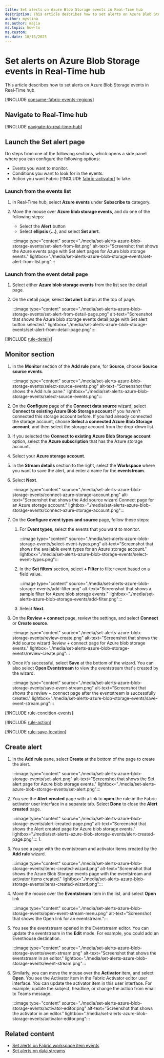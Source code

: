 ```yaml
---
title: Set alerts on Azure Blob Storage events in Real-Time hub
description: This article describes how to set alerts on Azure Blob Storage events in Real-Time hub.
author: mystina
ms.author: majia
ms.topic: how-to
ms.custom:
ms.date: 10/13/2025
---
```


# Set alerts on Azure Blob Storage events in Real-Time hub

This article describes how to set alerts on Azure Blob Storage events in Real-Time hub.

[!INCLUDE [consume-fabric-events-regions](./includes/consume-fabric-events-regions.md)]

## Navigate to Real-Time hub

[!INCLUDE [navigate-to-real-time-hub](./includes/navigate-to-real-time-hub.md)]

## Launch the Set alert page

Do steps from one of the following sections, which opens a side panel where you can configure the following options:

- Events you want to monitor.
- Conditions you want to look for in the events.
- Action you want Fabric [!INCLUDE [fabric-activator](../real-time-intelligence/includes/fabric-activator.md)] to take.

### Launch from the events list

1. In Real-Time hub, select **Azure events** under **Subscribe to** category.
1. Move the mouse over **Azure blob storage events**, and do one of the following steps:
    - Select the **Alert** button
    - Select **ellipsis (...)**, and select **Set alert**.
    
    :::image type="content" source="./media/set-alerts-azure-blob-storage-events/set-alert-from-list.png" alt-text="Screenshot that shows the Azure events page with Set alert pages for Azure blob storage events." lightbox="./media/set-alerts-azure-blob-storage-events/set-alert-from-list.png":::

### Launch from the event detail page

1. Select either **Azure blob storage events** from the list see the detail page.
1. On the detail page, select **Set alert** button at the top of page.

    :::image type="content" source="./media/set-alerts-azure-blob-storage-events/set-alert-from-detail-page.png" alt-text="Screenshot that shows the Azure blob storage events detail page with Set alert button selected." lightbox="./media/set-alerts-azure-blob-storage-events/set-alert-from-detail-page.png":::


[!INCLUDE [rule-details](./includes/rule-details.md)]

## Monitor section

1. In the **Monitor** section of the **Add rule** pane, for **Source**, choose **Source source events**.

    :::image type="content" source="./media/set-alerts-azure-blob-storage-events/select-source-events.png" alt-text="Screenshot that shows the Add rule pane." lightbox="./media/set-alerts-azure-blob-storage-events/select-source-events.png":::        
1. On the **Configure** page of the **Connect data source** wizard, select **Connect to existing Azure Blob Storage account** if you haven't connected this storage account before. If you had already connected the storage account, choose **Select a connected Azure Blob Storage account**, and then select the storage account from the drop-down list. 
1. If you selected the **Connect to existing Azure Blob Storage account** option, select the **Azure subscription** that has the Azure storage account.
1. Select your **Azure storage account**.
1. In the **Stream details** section to the right, select the **Workspace** where you want to save the alert, and enter a name for the **eventstream**.
1. Select **Next**.
        
    :::image type="content" source="./media/set-alerts-azure-blob-storage-events/connect-azure-storage-account.png" alt-text="Screenshot that shows the Add source wizard Connect page for an Azure storage account." lightbox="./media/set-alerts-azure-blob-storage-events/connect-azure-storage-account.png"::: 
1. On the **Configure event types and source** page, follow these steps: 
    1. For **Event types**, select the events that you want to monitor.

        :::image type="content" source="./media/set-alerts-azure-blob-storage-events/select-event-types.png" alt-text="Screenshot that shows the available event types for an Azure storage account." lightbox="./media/set-alerts-azure-blob-storage-events/select-event-types.png":::        
    1. In the **Set filters** section, select **+ Filter** to filter event based on a field value.
    
        :::image type="content" source="./media/set-alerts-azure-blob-storage-events/add-filter.png" alt-text="Screenshot that shows a sample filter for Azure blob storage events." lightbox="./media/set-alerts-azure-blob-storage-events/add-filter.png":::        
    1. Select **Next**.
1. On the **Review + connect** page, review the settings, and select **Connect** or **Create source**.
    
    :::image type="content" source="./media/set-alerts-azure-blob-storage-events/review-create.png" alt-text="Screenshot that shows the Add source wizard Review + connect page for Azure blob storage events." lightbox="./media/set-alerts-azure-blob-storage-events/review-create.png":::                
1. Once it's successful, select **Save** at the bottom of the wizard. You can also select **Open Eventstream** to view the eventstream that's created by the wizard. 

    :::image type="content" source="./media/set-alerts-azure-blob-storage-events/save-event-stream.png" alt-text="Screenshot that shows the review + connect page after the eventstream is successfully created." lightbox="./media/set-alerts-azure-blob-storage-events/save-event-stream.png":::                    


[!INCLUDE [rule-condition-events](./includes/rule-condition-events.md)]

[!INCLUDE [rule-action](./includes/rule-action.md)]

[!INCLUDE [rule-save-location](./includes/rule-save-location.md)]

## Create alert

1. In the **Add rule** pane, select **Create** at the bottom of the page to create the alert.

    :::image type="content" source="./media/set-alerts-azure-blob-storage-events/set-alert.png" alt-text="Screenshot that shows the Set alert page for Azure blob storage events." lightbox="./media/set-alerts-azure-blob-storage-events/set-alert.png":::                
1. You see the **Alert created** page with a link to **open** the rule in the Fabric activator user interface in a separate tab. Select **Done** to close the **Alert created** page. 

    :::image type="content" source="./media/set-alerts-azure-blob-storage-events/alert-created-page.png" alt-text="Screenshot that shows the Alert created page for Azure blob storage events." lightbox="./media/set-alerts-azure-blob-storage-events/alert-created-page.png":::          1. 
1. You see a page with the eventstream and activator items created by the **Add rule** wizard. 

    :::image type="content" source="./media/set-alerts-azure-blob-storage-events/items-created-wizard.png" alt-text="Screenshot that shows the Azure Blob Storage events page with the eventstream and activator items created." lightbox="./media/set-alerts-azure-blob-storage-events/items-created-wizard.png":::      
1. Move the mouse over the **Eventstream** item in the list, and select **Open** link

    :::image type="content" source="./media/set-alerts-azure-blob-storage-events/open-event-stream-menu.png" alt-text="Screenshot that shows the Open link for an eventstream.":::        
1. You see the eventstream opened in the Eventstream editor. You can update the eventstream in the **Edit** mode. For example, you could add an Eventhouse destination. 

    :::image type="content" source="./media/set-alerts-azure-blob-storage-events/event-stream.png" alt-text="Screenshot that shows the eventstream in an editor." lightbox="./media/set-alerts-azure-blob-storage-events/event-stream.png":::      
1. Similarly, you can move the mouse over the **Activator** item, and select **Open**. You see the Activator item in the Fabric Activator editor user interface. You can update the activator item in this user interface. For example, update the subject, headline, or change the action from email to Teams message. 

    :::image type="content" source="./media/set-alerts-azure-blob-storage-events/activator-editor.png" alt-text="Screenshot that shows the activator in an editor." lightbox="./media/set-alerts-azure-blob-storage-events/activator-editor.png":::      

## Related content

- [Set alerts on Fabric workspace item events](set-alerts-fabric-workspace-item-events.md)
- [Set alerts on data streams](set-alerts-data-streams.md)
